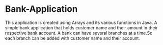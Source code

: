 # Bank-Application
This application is created using Arrays and its various functions in Java.
A simple bank application that holds customer name and their amount in their respective bank account.
A bank can have several branches at a time.So each branch can be added with customer name and their account.
